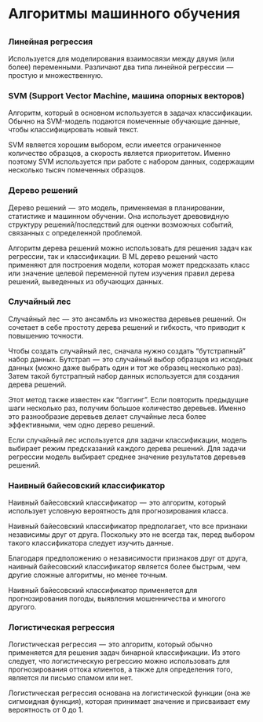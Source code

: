 # Алгоритмы машинного обучения

##

### Линейная регрессия
Используется для моделирования взаимосвязи между двумя (или более) переменными. Различают два типа линейной регрессии  —  простую и множественную.

### SVM (Support Vector Machine, машина опорных векторов)
Алгоритм, который в основном используется в задачах классификации. Обычно на SVM-модель подаются помеченные обучающие данные, чтобы классифицировать новый текст. 

SVM является хорошим выбором, если имеется ограниченное количество образцов, а скорость является приоритетом. Именно поэтому SVM используется при работе с набором данных, содержащим несколько тысяч помеченных образцов.

### Дерево решений
Дерево решений  —  это модель, применяемая в планировании, статистике и машинном обучении. Она использует древовидную структуру решений/последствий для оценки возможных событий, связанных с определенной проблемой.

Алгоритм дерева решений можно использовать для решения задач как регрессии, так и классификации. В ML дерево решений часто применяют для построения модели, которая может предсказать класс или значение целевой переменной путем изучения правил дерева решений, выведенных из обучающих данных.

### Случайный лес
Случайный лес  —  это ансамбль из множества деревьев решений. Он сочетает в себе простоту дерева решений и гибкость, что приводит к повышению точности.

Чтобы создать случайный лес, сначала нужно создать “бутстрапный” набор данных. Бутстрап  —  это случайный выбор образцов из исходных данных (можно даже выбрать один и тот же образец несколько раз). Затем такой бутстрапный набор данных используется для создания дерева решений.

Этот метод также известен как “бэггинг”. Если повторить предыдущие шаги несколько раз, получим большое количество деревьев. Именно это разнообразие деревьев делает случайные леса более эффективными, чем одно дерево решений.

Если случайный лес используется для задачи классификации, модель выбирает режим предсказаний каждого дерева решений. Для задачи регрессии модель выбирает среднее значение результатов деревьев решений.

### Наивный байесовский классификатор
Наивный байесовский классификатор  —  это алгоритм, который использует условную вероятность для прогнозирования класса.

Наивный байесовский классификатор предполагает, что все признаки независимы друг от друга. Поскольку это не всегда так, перед выбором такого классификатора следует изучить данные.

Благодаря предположению о независимости признаков друг от друга, наивный байесовский классификатор является более быстрым, чем другие сложные алгоритмы, но менее точным.

Наивный байесовский классификатор применяется для прогнозирования погоды, выявления мошенничества и многого другого.

### Логистическая регрессия

Логистическая регрессия  —  это алгоритм, который обычно применяется для решения задач бинарной классификации. Из этого следует, что логистическую регрессию можно использовать для прогнозирования оттока клиентов, а также для определения того, является ли письмо спамом или нет.

Логистическая регрессия основана на логистической функции (она же сигмоидная функция), которая принимает значение и присваивает ему вероятность от 0 до 1.

